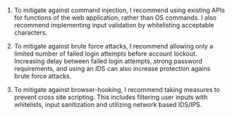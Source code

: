 1. To mitigate against command injection, I recommend using existing APIs for functions of the web application, rather than OS commands.
I also recommend implementing input validation by whitelisting acceptable characters.

2. To mitigate against brute force attacks, I recommend allowing only a limited number of failed login attempts before account lockout.
Increasing delay between failed login attempts, strong password requirements, and using an IDS can also increase protection agains brute force attacks.

3. To mitigate against browser-hooking, I recommend taking measures to prevent cross site scripting. 
This includes filtering user inputs with whitelists, input sanitization and utilizing network based IDS/IPS.